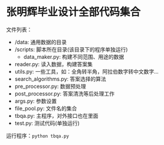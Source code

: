 # 张明辉毕业设计全部代码集合

文件列表：
* /data: 通用数据的目录
* /scripts: 脚本所在目录(该目录下的程序单独运行)
    * data_maker.py: 构建不同范围、用途的数据
* reader.py: 读入数据，构建答案集
* utils.py: 一些工具，如：全角转半角，阿拉伯数字转中文数字...
* search_algorithms.py: 答案选择的算法
* pre_processor.py: 数据预处理
* post_processor.py: 答案清洗等后处理工作
* args.py: 参数设置
* file_pool.py: 文件名的集合
* tbqa.py: 主程序，对外接口也在里面
* test.py: 测试代码(单独运行)

运行程序：`python tbqa.py`